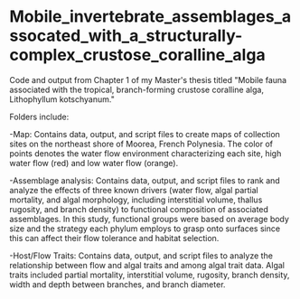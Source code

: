 # Mobile_invertebrate_assemblages_assocated_with_a_structurally-complex_crustose_coralline_alga
Code and output from Chapter 1 of my Master's thesis titled "Mobile fauna associated with the tropical, branch-forming crustose coralline alga, Lithophyllum kotschyanum."

Folders include:

-Map: Contains data, output, and script files to create maps of collection sites on the northeast shore of Moorea, French Polynesia. The color of points denotes the water flow environment characterizing each site, high water flow (red) and low water flow (orange).

-Assemblage analysis: Contains data, output, and script files to rank and analyze the effects of three known drivers (water flow, algal partial mortality, and algal morphology, including interstitial volume, thallus rugosity, and branch density) to functional composition of associated assemblages. In this study, functional groups were based on average body size and the strategy each phylum employs to grasp onto surfaces since this can affect their flow tolerance and habitat selection.

-Host/Flow Traits: Contains data, output, and script files to analyze the relationship between flow and algal traits and among algal trait data. Algal traits included partial mortality, interstitial volume, rugosity, branch density, width and depth between branches, and branch diameter.
